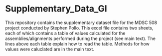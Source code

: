 # Supplementary_Data_GI

This repository contains the supplementary dataset file for the MDSC 508 project conducted by Stephen Pollo.
This excel file contains two sheets, each of which contains a table of values calculated for the assemblies/alignments performed during the project (see main text). The lines above each table explain how to read the table. Methods for how values were caluclated are in the main text.
